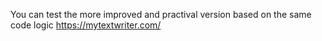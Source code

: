 You can test the more improved and practival version based on the same code logic
https://mytextwriter.com/

